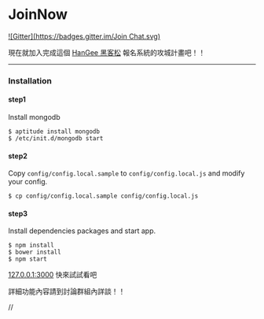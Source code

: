 # JoinNow
[![Gitter](https://badges.gitter.im/Join Chat.svg)](https://gitter.im/HanGee/joinNow?utm_source=badge&utm_medium=badge&utm_campaign=pr-badge&utm_content=badge)

現在就加入完成這個 [HanGee 黑客松](http://hackathon.tw/) 報名系統的攻城計畫吧！！

---

### Installation

#### step1

Install mongodb

```
$ aptitude install mongodb
$ /etc/init.d/mongodb start
```

#### step2

Copy `config/config.local.sample` to `config/config.local.js` and modify your config.

```
$ cp config/config.local.sample config/config.local.js
```

#### step3

Install dependencies packages and start app.

```
$ npm install
$ bower install
$ npm start
```

[127.0.0.1:3000](http://127.0.0.1:3000) 快來試試看吧

詳細功能內容請到討論群組內詳談！！


//

